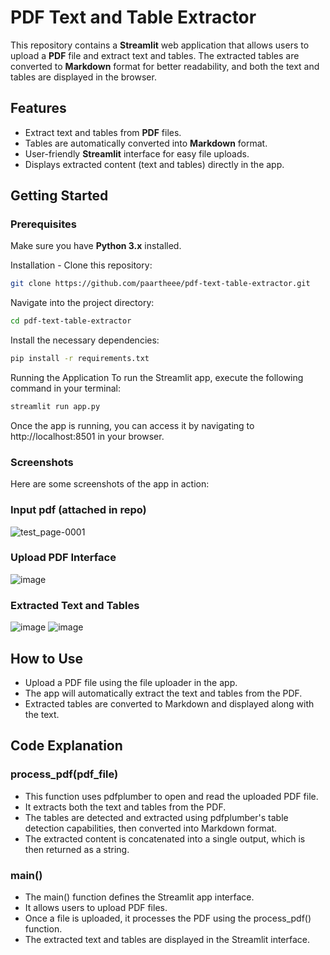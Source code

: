 # PDF Text and Table Extractor

This repository contains a **Streamlit** web application that allows users to upload a **PDF** file and extract text and tables. The extracted tables are converted to **Markdown** format for better readability, and both the text and tables are displayed in the browser.

## Features

- Extract text and tables from **PDF** files.
- Tables are automatically converted into **Markdown** format.
- User-friendly **Streamlit** interface for easy file uploads.
- Displays extracted content (text and tables) directly in the app.

## Getting Started

### Prerequisites

Make sure you have **Python 3.x** installed. 


Installation - Clone this repository:

```bash
git clone https://github.com/paartheee/pdf-text-table-extractor.git
```
Navigate into the project directory:
```bash
cd pdf-text-table-extractor
```
Install the necessary dependencies:

```bash
pip install -r requirements.txt
```

Running the Application
To run the Streamlit app, execute the following command in your terminal:

```bash
streamlit run app.py
```
Once the app is running, you can access it by navigating to http://localhost:8501 in your browser.
### Screenshots
Here are some screenshots of the app in action:
### Input pdf (attached in repo)
![test_page-0001](https://github.com/user-attachments/assets/05e98d86-5ee3-4eb2-bdf0-9f9d15a272e1)


### Upload PDF Interface
![image](https://github.com/user-attachments/assets/86641fc5-9458-4fd3-84e2-28167847539c)


### Extracted Text and Tables
![image](https://github.com/user-attachments/assets/945100b7-e7cb-4bd9-acc7-b7c12baef218)
![image](https://github.com/user-attachments/assets/60a497dc-db64-48a9-aa79-aa0b7a2573e6)

## How to Use
- Upload a PDF file using the file uploader in the app.
- The app will automatically extract the text and tables from the PDF.
- Extracted tables are converted to Markdown and displayed along with the text.
## Code Explanation
### **process_pdf(pdf_file)**
- This function uses pdfplumber to open and read the uploaded PDF file.
- It extracts both the text and tables from the PDF.
- The tables are detected and extracted using pdfplumber's table detection capabilities, then converted into Markdown format.
- The extracted content is concatenated into a single output, which is then returned as a string.

### **main()**

- The main() function defines the Streamlit app interface.
- It allows users to upload PDF files.
- Once a file is uploaded, it processes the PDF using the process_pdf() function.
- The extracted text and tables are displayed in the Streamlit interface.
